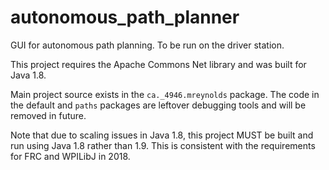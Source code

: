 # autonomous_path_planner

GUI for autonomous path planning. To be run on the driver station.

This project requires the Apache Commons Net library and was built for Java 1.8.

Main project source exists in the `ca._4946.mreynolds` package. The code in the default and `paths` packages are leftover debugging tools and will be removed in future.

Note that due to scaling issues in Java 1.8, this project MUST be built and run using Java 1.8 rather than 1.9. This is consistent with the requirements for FRC and WPILibJ in 2018.
